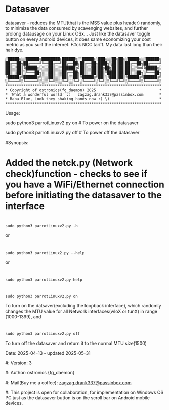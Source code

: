 # Datasaver
datasaver - reduces the MTU(that is the MSS value plus header) randomly, to minimize the data consumed by scavenging websites, and further prolong datausage on your Linux OSx...
Just like the datasaver toggle button on every android devices, it does same economizing your cost metric as you surf the internet.
F#ck NCC tariff. My data last long than their hair dye.

    ░█████╗░░██████╗████████╗██████╗░░█████╗░███╗░░██╗██╗░█████╗░░██████╗
    ██╔══██╗██╔════╝╚══██╔══╝██╔══██╗██╔══██╗████╗░██║██║██╔══██╗██╔════╝
    ██║░░██║╚█████╗░░░░██║░░░██████╔╝██║░░██║██╔██╗██║██║██║░░╚═╝╚█████╗░
    ██║░░██║░╚═══██╗░░░██║░░░██╔══██╗██║░░██║██║╚████║██║██║░░██╗░╚═══██╗
    ╚█████╔╝██████╔╝░░░██║░░░██║░░██║╚█████╔╝██║░╚███║██║╚█████╔╝██████╔╝
    ░╚════╝░╚═════╝░░░░╚═╝░░░╚═╝░░╚═╝░╚════╝░╚═╝░░╚══╝╚═╝░╚════╝░╚═════╝░
    *********************************************************************
    * Copyright of ostronics(fg_daemon) 2025                            *
    * 'What a wonderful world' :)   zagzag.drank337@passinbox.com       *
    * Baba Blue, Look they shaking hands now :) \)                      *
    *********************************************************************

        
 Usage: 
	
 sudo python3 parrotLinuxv2.py on # To power on the datasaver 
 
 sudo python3 parrotLinuxv2.py off # To power off the datasaver

#Synopsis:   
# Added the netck.py (Network check)function -	checks to see if you have a WiFi/Ethernet connection before initiating the datasaver to the interface
  #
    sudo python3 parrotLinuxv2.py -h
  or
  
  #
    sudo python3 parrotLinux2.py --help
  or
  
  #
    sudo python3 parrotLinuxv2.py help
  #
    sudo python3 parrotLinuxv2.py on     
  
  To turn on the datsaver(excluding the loopback interface), which randomly changes the MTU value for all Network interfaces(wloX or tunX) in range (1000-1399), and
 
  #
    sudo python3 parrotLinuxv2.py off   
  To turn off the datasaver and return it to the normal MTU size(1500)

Date:   2025-04-13 - updated 2025-05-31

#:  Version:    3

#:  Author: ostronics {fg_daemon}

#:  Mail(Buy me a coffee):  zagzag.drank337@passinbox.com

#:  This project is open for collaboration, for implementation on Windows OS PC just as the datasaver button is on the scroll bar on Android mobile devices.
